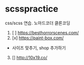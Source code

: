 # scsspractice

css/scss 연습.
노마드코더 클론코딩

1. [ ] https://besthorrorscenes.com/
2. [x] https://paint-box.com/
- 사이즈 맞추기, shop 추가하기
3. [] http://10x19.co/